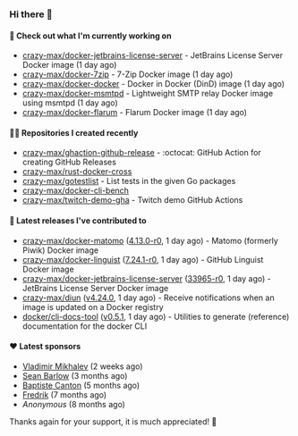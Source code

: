 ### Hi there 👋

#### 👷 Check out what I'm currently working on

- [crazy-max/docker-jetbrains-license-server](https://github.com/crazy-max/docker-jetbrains-license-server) - JetBrains License Server Docker image (1 day ago)
- [crazy-max/docker-7zip](https://github.com/crazy-max/docker-7zip) - 7-Zip Docker image (1 day ago)
- [crazy-max/docker-docker](https://github.com/crazy-max/docker-docker) - Docker in Docker (DinD) image (1 day ago)
- [crazy-max/docker-msmtpd](https://github.com/crazy-max/docker-msmtpd) - Lightweight SMTP relay Docker image using msmtpd (1 day ago)
- [crazy-max/docker-flarum](https://github.com/crazy-max/docker-flarum) - Flarum Docker image (1 day ago)

#### 👨‍💻 Repositories I created recently

- [crazy-max/ghaction-github-release](https://github.com/crazy-max/ghaction-github-release) - :octocat: GitHub Action for creating GitHub Releases
- [crazy-max/rust-docker-cross](https://github.com/crazy-max/rust-docker-cross)
- [crazy-max/gotestlist](https://github.com/crazy-max/gotestlist) - List tests in the given Go packages
- [crazy-max/docker-cli-bench](https://github.com/crazy-max/docker-cli-bench)
- [crazy-max/twitch-demo-gha](https://github.com/crazy-max/twitch-demo-gha) - Twitch demo GitHub Actions

#### 🚀 Latest releases I've contributed to

- [crazy-max/docker-matomo](https://github.com/crazy-max/docker-matomo) ([4.13.0-r0](https://github.com/crazy-max/docker-matomo/releases/tag/4.13.0-r0), 1 day ago) - Matomo (formerly Piwik) Docker image
- [crazy-max/docker-linguist](https://github.com/crazy-max/docker-linguist) ([7.24.1-r0](https://github.com/crazy-max/docker-linguist/releases/tag/7.24.1-r0), 1 day ago) - GitHub Linguist Docker image
- [crazy-max/docker-jetbrains-license-server](https://github.com/crazy-max/docker-jetbrains-license-server) ([33965-r0](https://github.com/crazy-max/docker-jetbrains-license-server/releases/tag/33965-r0), 1 day ago) - JetBrains License Server Docker image
- [crazy-max/diun](https://github.com/crazy-max/diun) ([v4.24.0](https://github.com/crazy-max/diun/releases/tag/v4.24.0), 1 day ago) - Receive notifications when an image is updated on a Docker registry
- [docker/cli-docs-tool](https://github.com/docker/cli-docs-tool) ([v0.5.1](https://github.com/docker/cli-docs-tool/releases/tag/v0.5.1), 1 day ago) - Utilities to generate (reference) documentation for the docker CLI

#### ❤️ Latest sponsors
- [Vladimir Mikhalev](https://github.com/heyValdemar) (2 weeks ago)
- [Sean Barlow](https://github.com/woolrab6) (3 months ago)
- [Baptiste Canton](https://github.com/batmac) (5 months ago)
- [Fredrik](https://github.com/fredrikscode) (7 months ago)
- _Anonymous_ (8 months ago)

Thanks again for your support, it is much appreciated! 🙏
